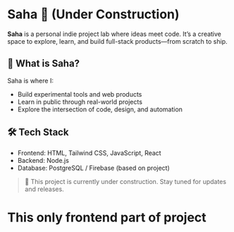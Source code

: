# Saha 🚧 (Under Construction)

**Saha** is a personal indie project lab where ideas meet code. It’s a creative space to explore, learn, and build full-stack products—from scratch to ship.

## 🧠 What is Saha?
Saha is where I:
- Build experimental tools and web products
- Learn in public through real-world projects
- Explore the intersection of code, design, and automation


## 🛠 Tech Stack
- Frontend: HTML, Tailwind CSS, JavaScript, React
- Backend: Node.js
- Database: PostgreSQL / Firebase (based on project)

> 🚧 This project is currently under construction. Stay tuned for updates and releases.
# This only frontend part of project 
